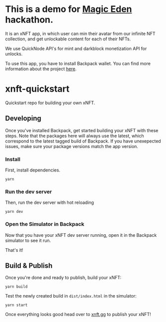 # This is a demo for [Magic Eden](https://gitcoin.co/hackathon/magic) hackathon. 

It is an xNFT app, in which user can min their avatar from our infinite NFT collection, and get unlockable content for each of their NFTs.

We use QuickNode API's for mint and darkblock monetization API for unlocks.

To use this app, you have to install Backpack wallet.
You can find more information about the project [here](https://mirror-ai.com/nft/).

# xnft-quickstart

Quickstart repo for building your own xNFT.

## Developing

Once you've installed Backpack, get started building your xNFT with these steps. Note that the packages here will always use the latest, which correspond to the latest tagged build of Backpack. If you have unexepected issues, make sure your package versions match the app version.

### Install

First, install dependencies.

```
yarn
```

### Run the dev server

Then, run the dev server with hot reloading

```
yarn dev
```

### Open the Simulator in Backpack

Now that you have your xNFT dev server running, open it in the Backpack simulator to see it run.

That's it!


## Build & Publish

Once you're done and ready to publish, build your xNFT:

```
yarn build
```

Test the newly created build in `dist/index.html` in the simulator:

```
yarn start
```

Once everything looks good head over to [xnft.gg]() to publish your xNFT!
